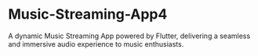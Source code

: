# Music-Streaming-App4
A dynamic Music Streaming App powered by Flutter, delivering a seamless and immersive audio experience to music enthusiasts.

